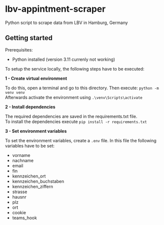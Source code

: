 # lbv-appintment-scraper
Python script to scrape data from LBV in Hamburg, Germany

## Getting started

Prerequisites:
- Python installed (version 3.11 currenly not working)

To setup the service locally, the following steps have to be executed:

<b>1 - Create virtual environment</b><br />

To do this, open a terminal and go to this directory. Then execute: `python -m venv venv`<br />
Afterwards activate the environment using `.\venv\Scripts\activate`

<b>2 - Install dependencies</b><br />

The required dependencies are saved in the requirements.txt file.<br />
To install the dependencies execute `pip install -r requirements.txt`

<b>3 - Set environment variables</b><br />

To set the environment variables, create a `.env` file. In this file the following variables have to be set:<br />

- vorname
- nachname
- email
- fin
- kennzeichen_ort
- kennzeichen_buchstaben
- kennzeichen_ziffern
- strasse
- hausnr
- plz
- ort
- cookie
- teams_hook
